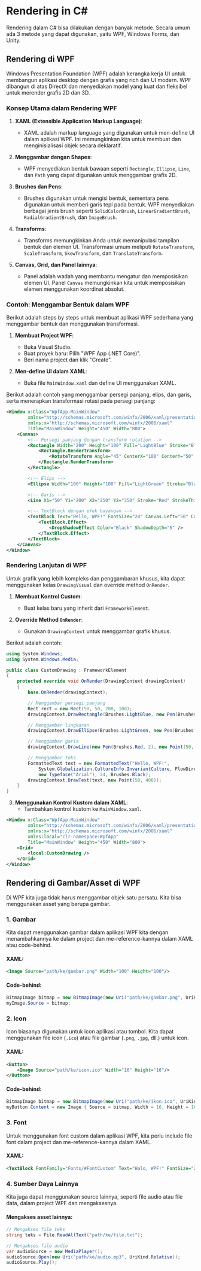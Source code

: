 # Rendering in C#

Rendering dalam C# bisa dilakukan dengan banyak metode. Secara umum ada 3 metode yang dapat digunakan, yaitu WPF, Windows Forms, dan Unity.

## Rendering di WPF

Windows Presentation Foundation (WPF) adalah kerangka kerja UI untuk membangun aplikasi desktop dengan grafis yang rich dan UI modern. WPF dibangun di atas DirectX dan menyediakan model yang kuat dan fleksibel untuk merender grafis 2D dan 3D.

### Konsep Utama dalam Rendering WPF

1. **XAML (Extensible Application Markup Language)**:
   - XAML adalah markup language yang digunakan untuk men-define UI dalam aplikasi WPF. Ini memungkinkan kita untuk membuat dan menginisialisasi objek secara deklaratif.

2. **Menggambar dengan Shapes**:
   - WPF menyediakan bentuk bawaan seperti `Rectangle`, `Ellipse`, `Line`, dan `Path` yang dapat digunakan untuk menggambar grafis 2D.

3. **Brushes dan Pens**:
   - Brushes digunakan untuk mengisi bentuk, sementara pens digunakan untuk memberi garis tepi pada bentuk. WPF menyediakan berbagai jenis brush seperti `SolidColorBrush`, `LinearGradientBrush`, `RadialGradientBrush`, dan `ImageBrush`.

4. **Transforms**:
   - Transforms memungkinkan Anda untuk memanipulasi tampilan bentuk dan elemen UI. Transformasi umum meliputi `RotateTransform`, `ScaleTransform`, `SkewTransform`, dan `TranslateTransform`.

5. **Canvas, Grid, dan Panel lainnya**:
   - Panel adalah wadah yang membantu mengatur dan memposisikan elemen UI. Panel `Canvas` memungkinkan kita untuk memposisikan elemen menggunakan koordinat absolut.

### Contoh: Menggambar Bentuk dalam WPF

Berikut adalah steps by steps untuk membuat aplikasi WPF sederhana yang menggambar bentuk dan menggunakan transformasi.

1. **Membuat Project WPF**:
   - Buka Visual Studio.
   - Buat proyek baru: Pilih "WPF App (.NET Core)".
   - Beri nama project dan klik "Create".

2. **Men-define UI dalam XAML**:
   - Buka file `MainWindow.xaml` dan define UI menggunakan XAML.

Berikut adalah contoh yang menggambar persegi panjang, elips, dan garis, serta menerapkan transformasi rotasi pada persegi panjang:

```xml
<Window x:Class="WpfApp.MainWindow"
        xmlns="http://schemas.microsoft.com/winfx/2006/xaml/presentation"
        xmlns:x="http://schemas.microsoft.com/winfx/2006/xaml"
        Title="MainWindow" Height="450" Width="800">
    <Canvas>
        <!-- Persegi panjang dengan transform rotation -->
        <Rectangle Width="200" Height="100" Fill="LightBlue" Stroke="Black" Canvas.Left="50" Canvas.Top="50">
            <Rectangle.RenderTransform>
                <RotateTransform Angle="45" CenterX="100" CenterY="50" />
            </Rectangle.RenderTransform>
        </Rectangle>

        <!-- Elips -->
        <Ellipse Width="100" Height="100" Fill="LightGreen" Stroke="Black" Canvas.Left="300" Canvas.Top="50" />

        <!-- Garis -->
        <Line X1="50" Y1="200" X2="250" Y2="350" Stroke="Red" StrokeThickness="2" />

        <!-- TextBlock dengan efek bayangan -->
        <TextBlock Text="Hello, WPF!" FontSize="24" Canvas.Left="50" Canvas.Top="400">
            <TextBlock.Effect>
                <DropShadowEffect Color="Black" ShadowDepth="5" />
            </TextBlock.Effect>
        </TextBlock>
    </Canvas>
</Window>
```

### Rendering Lanjutan di WPF

Untuk grafik yang lebih kompleks dan penggambaran khusus, kita dapat menggunakan kelas `DrawingVisual` dan override method `OnRender`.

1. **Membuat Kontrol Custom**:
   - Buat kelas baru yang inherit dari `FrameworkElement`.

2. **Override Method `OnRender`**:
   - Gunakan `DrawingContext` untuk menggambar grafik khusus.

Berikut adalah contoh:

```csharp
using System.Windows;
using System.Windows.Media;

public class CustomDrawing : FrameworkElement
{
    protected override void OnRender(DrawingContext drawingContext)
    {
        base.OnRender(drawingContext);

        // Menggambar persegi panjang
        Rect rect = new Rect(50, 50, 200, 100);
        drawingContext.DrawRectangle(Brushes.LightBlue, new Pen(Brushes.Black, 2), rect);

        // Menggambar lingkaran
        drawingContext.DrawEllipse(Brushes.LightGreen, new Pen(Brushes.Black, 2), new Point(400, 100), 50, 50);

        // Menggambar garis
        drawingContext.DrawLine(new Pen(Brushes.Red, 2), new Point(50, 200), new Point(250, 350));

        // Menggambar teks
        FormattedText text = new FormattedText("Hello, WPF!",
            System.Globalization.CultureInfo.InvariantCulture, FlowDirection.LeftToRight,
            new Typeface("Arial"), 24, Brushes.Black);
        drawingContext.DrawText(text, new Point(50, 400));
    }
}
```

3. **Menggunakan Kontrol Kustom dalam XAML**:
   - Tambahkan kontrol kustom ke `MainWindow.xaml`.

```xml
<Window x:Class="WpfApp.MainWindow"
        xmlns="http://schemas.microsoft.com/winfx/2006/xaml/presentation"
        xmlns:x="http://schemas.microsoft.com/winfx/2006/xaml"
        xmlns:local="clr-namespace:WpfApp"
        Title="MainWindow" Height="450" Width="800">
    <Grid>
        <local:CustomDrawing />
    </Grid>
</Window>
```

## Rendering di Gambar/Asset di WPF

Di WPF kita juga tidak harus menggambar objek satu persatu. Kita bisa menggunakan asset yang berupa gambar.

### 1. Gambar

Kita dapat menggunakan gambar dalam aplikasi WPF kita dengan menambahkannya ke dalam project dan me-reference-kannya dalam XAML atau code-behind.

#### XAML:

```xml
<Image Source="path/ke/gambar.png" Width="100" Height="100"/>
```

#### Code-behind:

```csharp
BitmapImage bitmap = new BitmapImage(new Uri("path/ke/gambar.png", UriKind.Relative));
myImage.Source = bitmap;
```

### 2. Icon

Icon biasanya digunakan untuk icon aplikasi atau tombol. Kita dapat menggunakan file icon (`.ico`) atau file gambar (`.png`, `.jpg`, dll.) untuk icon.

#### XAML:

```xml
<Button>
    <Image Source="path/ke/icon.ico" Width="16" Height="16"/>
</Button>
```

#### Code-behind:

```csharp
BitmapImage bitmap = new BitmapImage(new Uri("path/ke/ikon.ico", UriKind.Relative));
myButton.Content = new Image { Source = bitmap, Width = 16, Height = 16 };
```

### 3. Font

Untuk menggunakan font custom dalam aplikasi WPF, kita perlu include file font dalam project dan me-reference-kannya dalam XAML.

#### XAML:

```xml
<TextBlock FontFamily="Fonts/#FontCustom" Text="Halo, WPF!" FontSize="24"/>
```

### 4. Sumber Daya Lainnya

Kita juga dapat menggunakan source lainnya, seperti file audio atau file data, dalam project WPF dan mengaksesnya.

#### Mengakses asset lainnya:

```csharp
// Mengakses file teks
string teks = File.ReadAllText("path/ke/file.txt");

// Mengakses file audio
var audioSource = new MediaPlayer();
audioSource.Open(new Uri("path/ke/audio.mp3", UriKind.Relative));
audioSource.Play();
```
